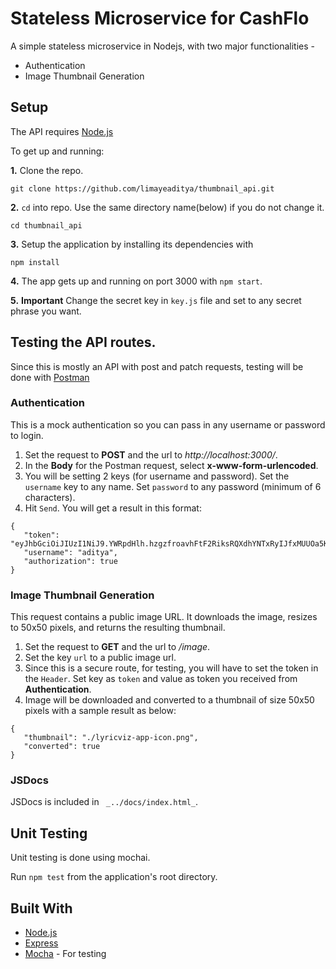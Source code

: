 # Stateless Microservice for CashFlo

A simple stateless microservice in Nodejs, with two major functionalities -

 * Authentication
 * Image Thumbnail Generation


## Setup

The API requires [Node.js](https://nodejs.org/en/download/)

To get up and running: 

**1.** Clone the repo.
```
git clone https://github.com/limayeaditya/thumbnail_api.git
```

**2.**  ```cd``` into repo. Use the same directory name(below) if you do not change it.
```
cd thumbnail_api
```

**3.**  Setup the application by installing its dependencies with
```
npm install
```

**4.**  The app gets up and running on port 3000 with ```npm start```.

**5.**  **Important** Change the secret key in ```key.js``` file and set to any secret phrase you want.
 

## Testing the API routes.

Since this is mostly an API with post and patch requests, testing will be done with [Postman](https://www.getpostman.com/)

### Authentication
This is a mock authentication so you can pass in any username or password to login.
 1. Set the request to **POST** and the url to _http://localhost:3000/_. 
 2. In the **Body** for the Postman request, select **x-www-form-urlencoded**.
 3. You will be setting 2 keys (for username and password). Set the ```username``` key to any name. Set ```password``` to any password (minimum of 6 characters).
 4. Hit ```Send```. You will get a result in this format:
 ```
{
    "token": "eyJhbGciOiJIUzI1NiJ9.YWRpdHlh.hzgzfroavhFtF2RiksRQXdhYNTxRyIJfxMUUOa5Kyhc",
    "username": "aditya",
    "authorization": true
}
 ```


 ### Image Thumbnail Generation
This request contains a public image URL. It downloads the image, resizes to 50x50 pixels, and returns the resulting thumbnail.
 1. Set the request to **GET** and the url to _/image_.
 2. Set the key ```url``` to a public image url.
 3. Since this is a secure route, for testing, you will have to set the token in the ```Header```. Set key as ```token``` and value as token you received from **Authentication**.
 4. Image will be downloaded and converted to a thumbnail of size 50x50 pixels with a sample result as below:
 ```
{
    "thumbnail": "./lyricviz-app-icon.png",
    "converted": true
}
```
### JSDocs 
JSDocs is included in ``` _../docs/index.html_```.

## Unit Testing

Unit testing is done using mochai.

Run ```npm test``` from the application's root directory.




## Built With

 * [Node.js](https://nodejs.org)
 * [Express](https://expressjs.com/)
 * [Mocha](https://mochajs.org/) - For testing




